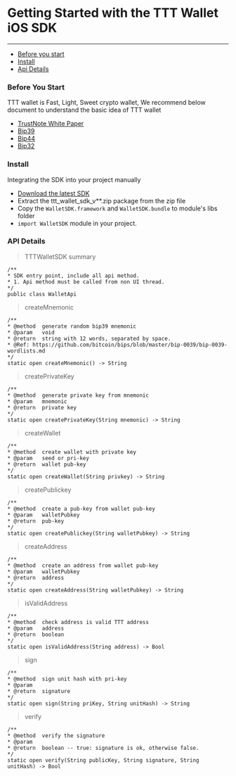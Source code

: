 # Getting Started with the TTT Wallet iOS SDK
---

* [Before you start](#start)
* [Install](#ImportProject)
* [Api Details](#apiDetails)

### <a name="start">Before You Start</a>
TTT wallet is Fast, Light, Sweet crypto wallet, We recommend below document to understand the basic idea of TTT wallet
- [TrustNote White Paper](https://github.com/trustnote/document)
- [Bip39](https://github.com/bitcoin/bips/blob/master/bip-0039.mediawiki)
- [Bip44](https://github.com/bitcoin/bips/blob/master/bip-0044.mediawiki)
- [Bip32](https://github.com/bitcoin/bips/blob/master/bip-0032.mediawiki)


### <a name="ImportProject">Install</a>  

Integrating the SDK into your project manually

* [Download the latest SDK](https://github.com/TrustNoteDevelopers/iOS_sdk/raw/master/ttt_wallet_sdk_v0.1.zip)
* Extract the ttt_wallet_sdk_v**.zip package from the zip file
* Copy the `WalletSDK.framework` and `WalletSDK.bundle` to module's libs folder
* `import WalletSDK` module in your project.

### <a name="apiDetails">API Details</a>  

> TTTWalletSDK summary

```
/**
* SDK entry point, include all api method.
* 1. Api method must be called from non UI thread.
*/
public class WalletApi

```


> createMnemonic

```
/**
* @method  generate random bip39 mnemonic
* @param   void
* @return  string with 12 words, separated by space.
* @Ref: https://github.com/bitcoin/bips/blob/master/bip-0039/bip-0039-wordlists.md
*/
static open createMnemonic() -> String
```

> createPrivateKey

```
/**
* @method  generate private key from mnemonic
* @param   mnemonic
* @return  private key
*/
static open createPrivateKey(String mnemonic) -> String
```

> createWallet

```
/**
* @method  create wallet with private key
* @param   seed or pri-key
* @return  wallet pub-key
*/
static open createWallet(String privkey) -> String
```

> createPublickey

```
/**
* @method  create a pub-key from wallet pub-key
* @param   walletPubkey
* @return  pub-key
*/
static open createPublickey(String walletPubkey) -> String
```

> createAddress

```
/**
* @method  create an address from wallet pub-key
* @param   walletPubkey
* @return  address
*/
static open createAddress(String walletPubkey) -> String
```

> isValidAddress

```
/**
* @method  check address is valid TTT address
* @param   address
* @return  boolean
*/
static open isValidAddress(String address) -> Bool
```

> sign

```
/**
* @method  sign unit hash with pri-key
* @param
* @return  signature
*/
static open sign(String priKey, String unitHash) -> String
```

> verify

```
/**
* @method  verify the signature
* @param
* @return  boolean -- true: signature is ok, otherwise false.
*/
static open verify(String publicKey, String signature, String unitHash) -> Bool
```

